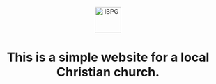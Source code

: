 <p align="center">
  <a href="http://igrejabatistapg.org/">
    <img alt="IBPG" src="http://igrejabatistapg.org/static/logo-6136e806b6475d4568b9df3cd531c654.png" width="60" />
  </a>
</p>
<h1 align="center">
  This is a simple website for a local Christian church.
</h1>
